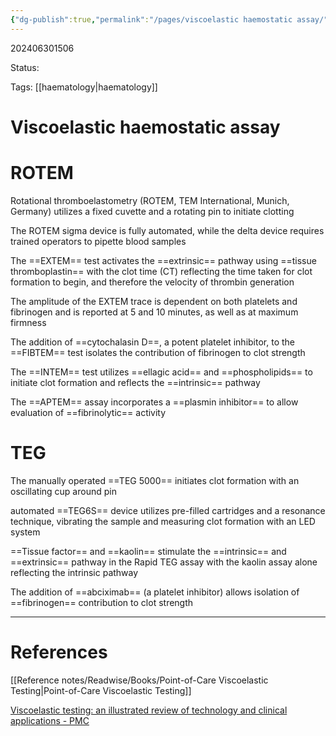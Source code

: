 ```yaml
---
{"dg-publish":true,"permalink":"/pages/viscoelastic haemostatic assay/"}
---
```



202406301506

Status: 

Tags: [[haematology\|haematology]]

# Viscoelastic haemostatic assay

# ROTEM
Rotational thromboelastometry (ROTEM, TEM International, Munich, Germany) utilizes a fixed cuvette and a rotating pin to initiate clotting

The ROTEM sigma device is fully automated, while the delta device requires trained operators to pipette blood samples

The ==EXTEM== test activates the ==extrinsic== pathway using ==tissue thromboplastin== with the clot time (CT) reflecting the time taken for clot formation to begin, and therefore the velocity of thrombin generation

The amplitude of the EXTEM trace is dependent on both platelets and fibrinogen and is reported at 5 and 10 minutes, as well as at maximum firmness

The addition of ==cytochalasin D==, a potent platelet inhibitor, to the ==FIBTEM== test isolates the contribution of fibrinogen to clot strength

The ==INTEM== test utilizes ==ellagic acid== and ==phospholipids== to initiate clot formation and reflects the ==intrinsic== pathway

The ==APTEM== assay incorporates a ==plasmin inhibitor== to allow evaluation of ==fibrinolytic== activity

# TEG
The manually operated ==TEG 5000== initiates clot formation with an oscillating cup around pin

automated ==TEG6S== device utilizes pre-filled cartridges and a resonance technique, vibrating the sample and measuring clot formation with an LED system

==Tissue factor== and ==kaolin== stimulate the ==intrinsic== and ==extrinsic== pathway in the Rapid TEG assay with the kaolin assay alone reflecting the intrinsic pathway

The addition of ==abciximab== (a platelet inhibitor) allows isolation of ==fibrinogen== contribution to clot strength



___
# References
[[Reference notes/Readwise/Books/Point-of-Care Viscoelastic Testing\|Point-of-Care Viscoelastic Testing]]

[Viscoelastic testing: an illustrated review of technology and clinical applications - PMC](https://pmc.ncbi.nlm.nih.gov/articles/PMC9903681/)
